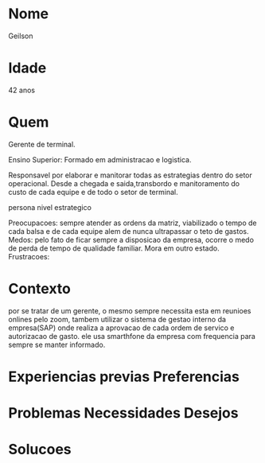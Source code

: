 # Nome
Geilson 
# Idade
42 anos
# Quem
Gerente de terminal.

Ensino Superior: Formado em administracao e logistica.

Responsavel por elaborar e manitorar todas as estrategias dentro do setor operacional. Desde a chegada e saida,transbordo e manitoramento do custo de cada equipe e de todo o setor de terminal. 



persona nivel estrategico 

Preocupacoes: sempre atender as ordens da matriz, viabilizado o tempo de cada balsa e de cada equipe alem de nunca ultrapassar o teto de gastos. 
 Medos: pelo fato de ficar sempre a disposicao da empresa, ocorre o medo de perda de tempo de qualidade familiar.
 Mora em outro estado.
 Frustracoes: 
# Contexto
por se tratar de um gerente, o mesmo sempre necessita  esta em reunioes onlines pelo zoom, tambem utilizar o sistema de gestao interno da empresa(SAP) onde realiza a aprovacao de cada ordem de servico e 
autorizacao de gasto. ele usa smarthfone da empresa com frequencia para sempre se manter informado.

# Experiencias previas Preferencias
# Problemas Necessidades Desejos
# Solucoes







 
 

 
